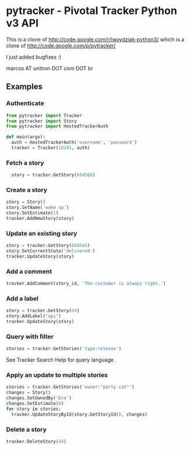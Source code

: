 pytracker - Pivotal Tracker Python v3 API
=========================================

This is a clone of http://code.google.com/r/lwoydziak-python3/
which is a clone of http://code.google.com/p/pytracker/

I just added bugfixes :)

marcos AT unitron DOT com DOT br

Examples
--------

### Authenticate

```python
from pytracker import Tracker
from pytracker import Story
from pytracker import HostedTrackerAuth

def main(argv):
  auth = HostedTrackerAuth('username', 'password')
  tracker = Tracker(10101, auth)
```

### Fetch a story

```python
  story = tracker.GetStory(684566)
```

### Create a story

```python
story = Story()
story.SetName('wake up')
story.SetEstimate(1)
tracker.AddNewStory(story)
```
### Update an existing story

```python
story = tracker.GetStory(684566)
story.SetCurrentState('delivered')
tracker.UpdateStory(story)
```
### Add a comment

```python
tracker.AddComment(story_id, 'The customer is always right.')
```

### Add a label

```python
story = tracker.GetStory(44)
story.AddLabel("api")
tracker.UpdateStory(story)
```

### Query with filter

```python
stories = tracker.GetStories('type:release')
```

See Tracker Search Help for query language.
### Apply an update to multiple stories

```python
stories = tracker.GetStories('owner:"party cat"')
changes = Story()
changes.SetOwnedBy('bro')
changes.SetEstimate(8)
for story in stories:
  tracker.UpdateStoryById(story.GetStoryId(), changes)
```

### Delete a story

```python
tracker.DeleteStory(44)
```
